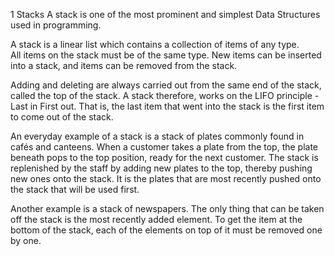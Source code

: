 1 Stacks
A stack is one of the most prominent and simplest Data Structures used in programming.

A stack is a linear list which contains a collection of items of any type.  
All items on the stack must be of the same type.  New items can be inserted into a stack, and items can be removed from the stack.

Adding and deleting are always carried out from the same end of the stack, called the top of the stack.  A stack therefore, works on the LIFO principle - Last in First out.  That is, the last item that went into the stack is the first item to come out of the stack.	

An everyday example of a stack is a stack of plates commonly found in cafés and canteens.  When a customer takes a plate from the top, the plate beneath pops to the top position, ready for the next customer.  The stack is replenished by the staff by adding new plates to the top, thereby pushing new ones onto the stack.  It is the plates that are most recently pushed onto the stack that will be used first.

Another example is a stack of newspapers.  The only thing that can be taken off the stack is the most recently added element.  To get the item at the bottom of the stack, each of the elements on top of it must be removed one by one.



